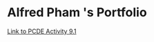 # Alfred Pham 's Portfolio

<a href ='https://github.com/alfredpham/PCDE-Activity-9.1'> Link to PCDE Activity 9.1 </a>
